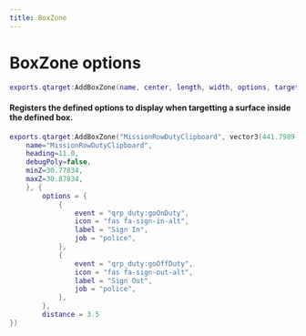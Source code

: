 ```yaml
---
title: BoxZone
---
```


# BoxZone options
```lua
exports.qtarget:AddBoxZone(name, center, length, width, options, targetoptions)
```
#### Registers the defined options to display when targetting a surface inside the defined box.

```lua
exports.qtarget:AddBoxZone("MissionRowDutyClipboard", vector3(441.7989, -982.0529, 30.67834), 0.45, 0.35, {
	name="MissionRowDutyClipboard",
	heading=11.0,
	debugPoly=false,
	minZ=30.77834,
	maxZ=30.87834,
	}, {
		options = {
			{
				event = "qrp_duty:goOnDuty",
				icon = "fas fa-sign-in-alt",
				label = "Sign In",
				job = "police",
			},
			{
				event = "qrp_duty:goOffDuty",
				icon = "fas fa-sign-out-alt",
				label = "Sign Out",
				job = "police",
			},
		},
		distance = 3.5
})
```
